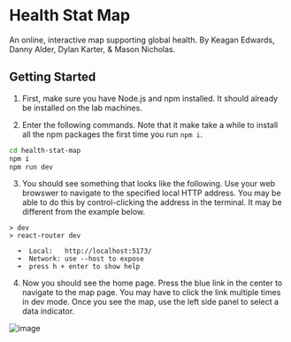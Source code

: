 # Health Stat Map
An online, interactive map supporting global health.
By Keagan Edwards, Danny Alder, Dylan Karter, & Mason Nicholas.

## Getting Started

1. First, make sure you have Node.js and npm installed. It should already be installed on the lab machines.

2. Enter the following commands. Note that it make take a while to install all the npm packages the first time you run `npm i`.
```sh
cd health-stat-map
npm i
npm run dev
```

3. You should see something that looks like the following. Use your web browswer to navigate to the specified local HTTP address. You may be able to do this by control-clicking the address in the terminal. It may be different from the example below.
```
> dev
> react-router dev

  ➜  Local:   http://localhost:5173/
  ➜  Network: use --host to expose
  ➜  press h + enter to show help
```

4. Now you should see the home page. Press the blue link in the center to navigate to the map page. You may have to click the link multiple times in dev mode. Once you see the map, use the left side panel to select a data indicator.

![image](https://github.com/user-attachments/assets/f67defd6-ea94-49a4-854f-5e200487519f)
